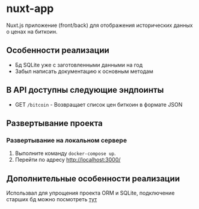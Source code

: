 # nuxt-app
Nuxt.js приложение (front/back) для отображения исторических данных о ценах на биткоин.

## Особенности реализации

- Бд SQLite уже с заготовленными данными на год
- Забыл написать документацию к основным методам


## В API доступны следующие эндпоинты
- GET `/bitcoin` - Возвращает список цен биткоин в формате JSON

## Развертывание проекта

### Развертывание на локальном сервере

1. Выполните команду `docker-compose up`.
2. Перейти по адресу [http://localhost:3000/](http://localhost:3000/)


## Дополнительные особенности реализации
Использвал для упрощения проекта ORM и SQLite, подключение старших бд можно посмотреть [тут](https://github.com/IzDmitry/drf-book-library) 
